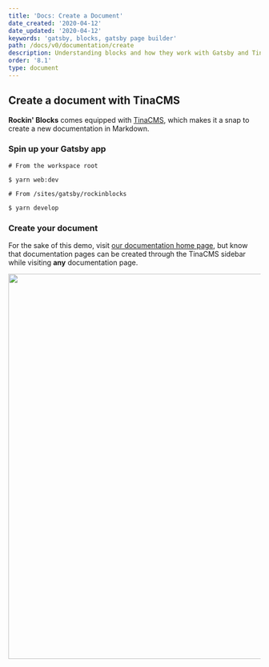 ```yaml
---
title: 'Docs: Create a Document'
date_created: '2020-04-12'
date_updated: '2020-04-12'
keywords: 'gatsby, blocks, gatsby page builder'
path: /docs/v0/documentation/create
description: Understanding blocks and how they work with Gatsby and TinaCMS.
order: '8.1'
type: document
---
```


## Create a document with TinaCMS

**Rockin' Blocks** comes equipped with [TinaCMS](https://tina.io), which makes it a snap to create a new documentation in Markdown.

### Spin up your Gatsby app

```shell
# From the workspace root

$ yarn web:dev

# From /sites/gatsby/rockinblocks

$ yarn develop
```

### Create your document

For the sake of this demo, visit [our documentation home page](/docs), but know that documentation pages can be created through the TinaCMS sidebar while visiting **any** documentation page.

<img src="//rockinblocks.s3-us-west-2.amazonaws.com/media/screenshot-create-document.png" width="768">
